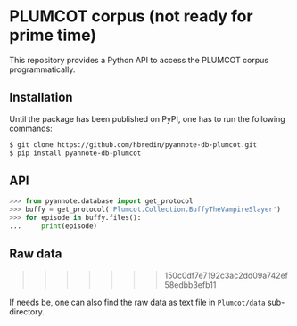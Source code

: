 # PLUMCOT corpus (not ready for prime time)

This repository provides a Python API to access the PLUMCOT corpus programmatically.

## Installation

Until the package has been published on PyPI, one has to run the following commands:

```bash
$ git clone https://github.com/hbredin/pyannote-db-plumcot.git
$ pip install pyannote-db-plumcot
```

## API

```python
>>> from pyannote.database import get_protocol
>>> buffy = get_protocol('Plumcot.Collection.BuffyTheVampireSlayer')
>>> for episode in buffy.files():
...     print(episode)
```

## Raw data
>>>>>>> 150c0df7e7192c3ac2dd09a742ef58edbb3efb11

If needs be, one can also find the raw data as text file in `Plumcot/data` sub-directory.
